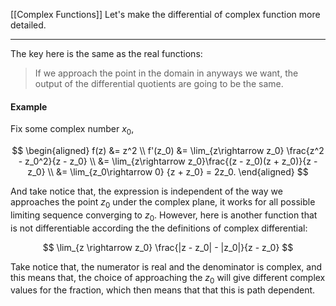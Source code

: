 [[Complex Functions]]
Let's make the differential of complex function more detailed. 

---

The key here is the same as the real functions: 

> If we approach the point in the domain in anyways we want, the output of the differential quotients are going to be the same. 

#### **Example**

Fix some complex number $x_0$, 

$$
\begin{aligned}
    f(z) &= z^2
    \\
    f'(z_0) &= \lim_{z\rightarrow z_0} \frac{z^2 - z_0^2}{z - z_0}
    \\
    &= \lim_{z\rightarrow z_0}\frac{(z - z_0)(z + z_0)}{z - z_0}
    \\
    &= \lim_{z_0\rightarrow 0} {z + z_0} = 2z_0. 
\end{aligned}
$$

And take notice that, the expression is independent of the way we approaches the point $z_0$ under the complex plane, it works for all possible limiting sequence converging to $z_0$. However, here is another function that is not differentiable according the the definitions of complex differential: 

$$
\lim_{z \rightarrow z_0} \frac{|z - z_0| - |z_0|}{z - z_0}
$$

Take notice that, the numerator is real and the denominator is complex, and this means that, the choice of approaching the $z_0$ will give different complex values for the fraction, which then means that that this is path dependent. 
